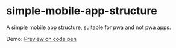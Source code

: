 # simple-mobile-app-structure
A simple mobile app structure, suitable for pwa and not pwa apps.

Demo:
[Preview on code pen](https://codepen.io/farrokh-ch/pen/GRwMBEw)

